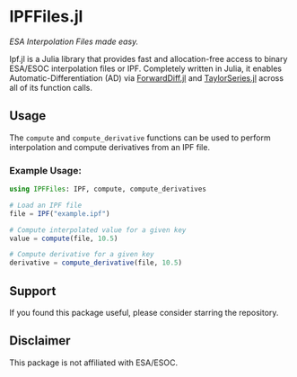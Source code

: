 # IPFFiles.jl

_ESA Interpolation Files made easy._

Ipf.jl is a Julia library that provides fast and allocation-free access to binary ESA/ESOC interpolation files or IPF. Completely written in Julia, it enables Automatic-Differentiation (AD) via [ForwardDiff.jl](https://github.com/JuliaDiff/ForwardDiff.jl) and [TaylorSeries.jl](https://github.com/JuliaDiff/TaylorSeries.jl) across all of its function calls. 

## Usage

The `compute` and `compute_derivative` functions can be used to perform interpolation and compute derivatives from an IPF file.

### Example Usage:

```julia
using IPFFiles: IPF, compute, compute_derivatives

# Load an IPF file
file = IPF("example.ipf")

# Compute interpolated value for a given key
value = compute(file, 10.5)

# Compute derivative for a given key
derivative = compute_derivative(file, 10.5)
```

## Support
If you found this package useful, please consider starring the repository. 

## Disclaimer 
This package is not affiliated with ESA/ESOC.